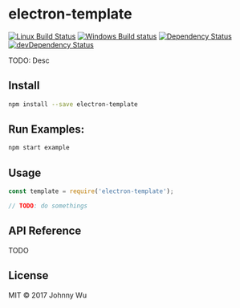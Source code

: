 # electron-template

[![Linux Build Status](https://travis-ci.org/electron-utils/electron-template.svg?branch=master)](https://travis-ci.org/electron-utils/electron-template)
[![Windows Build status](https://ci.appveyor.com/api/projects/status/ym6vcqcpqmv3dd34?svg=true)](https://ci.appveyor.com/project/jwu/electron-template)
[![Dependency Status](https://david-dm.org/electron-utils/electron-template.svg)](https://david-dm.org/electron-utils/electron-template)
[![devDependency Status](https://david-dm.org/electron-utils/electron-template/dev-status.svg)](https://david-dm.org/electron-utils/electron-template#info=devDependencies)

TODO: Desc

## Install

```bash
npm install --save electron-template
```

## Run Examples:

```bash
npm start example
```

## Usage

```javascript
const template = require('electron-template');

// TODO: do somethings
```

## API Reference

TODO

## License

MIT © 2017 Johnny Wu
